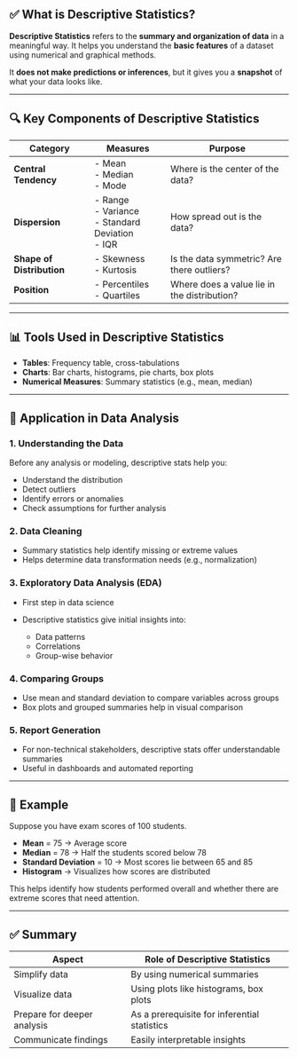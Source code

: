 ## ✅ What is Descriptive Statistics?

**Descriptive Statistics** refers to the **summary and organization of data** in a meaningful way. It helps you understand the **basic features** of a dataset using numerical and graphical methods.

It **does not make predictions or inferences**, but it gives you a **snapshot** of what your data looks like.

---

## 🔍 Key Components of Descriptive Statistics

| Category                  | Measures                                               | Purpose                                     |
| ------------------------- | ------------------------------------------------------ | ------------------------------------------- |
| **Central Tendency**      | - Mean<br>- Median<br>- Mode                           | Where is the center of the data?            |
| **Dispersion**            | - Range<br>- Variance<br>- Standard Deviation<br>- IQR | How spread out is the data?                 |
| **Shape of Distribution** | - Skewness<br>- Kurtosis                               | Is the data symmetric? Are there outliers?  |
| **Position**              | - Percentiles<br>- Quartiles                           | Where does a value lie in the distribution? |

---

## 📊 Tools Used in Descriptive Statistics

* **Tables**: Frequency table, cross-tabulations
* **Charts**: Bar charts, histograms, pie charts, box plots
* **Numerical Measures**: Summary statistics (e.g., mean, median)

---

## 🧠 Application in Data Analysis

### 1. **Understanding the Data**

Before any analysis or modeling, descriptive stats help you:

* Understand the distribution
* Detect outliers
* Identify errors or anomalies
* Check assumptions for further analysis

### 2. **Data Cleaning**

* Summary statistics help identify missing or extreme values
* Helps determine data transformation needs (e.g., normalization)

### 3. **Exploratory Data Analysis (EDA)**

* First step in data science
* Descriptive statistics give initial insights into:

  * Data patterns
  * Correlations
  * Group-wise behavior

### 4. **Comparing Groups**

* Use mean and standard deviation to compare variables across groups
* Box plots and grouped summaries help in visual comparison

### 5. **Report Generation**

* For non-technical stakeholders, descriptive stats offer understandable summaries
* Useful in dashboards and automated reporting

---

## 📌 Example

Suppose you have exam scores of 100 students.

* **Mean** = 75 → Average score
* **Median** = 78 → Half the students scored below 78
* **Standard Deviation** = 10 → Most scores lie between 65 and 85
* **Histogram** → Visualizes how scores are distributed

This helps identify how students performed overall and whether there are extreme scores that need attention.

---

## ✅ Summary

| Aspect                      | Role of Descriptive Statistics               |
| --------------------------- | -------------------------------------------- |
| Simplify data               | By using numerical summaries                 |
| Visualize data              | Using plots like histograms, box plots       |
| Prepare for deeper analysis | As a prerequisite for inferential statistics |
| Communicate findings        | Easily interpretable insights                |

